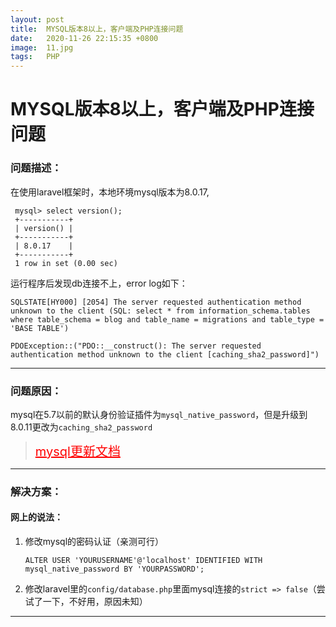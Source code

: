 ```yaml
---
layout: post
title:  MYSQL版本8以上，客户端及PHP连接问题
date:   2020-11-26 22:15:35 +0800
image:  11.jpg
tags:   PHP
---
```


# MYSQL版本8以上，客户端及PHP连接问题

### 问题描述：

  在使用laravel框架时，本地环境mysql版本为8.0.17,
  ```
   mysql> select version();
   +-----------+
   | version() |
   +-----------+
   | 8.0.17    |
   +-----------+
   1 row in set (0.00 sec)
   ```
   运行程序后发现db连接不上，error log如下：
   ```
   SQLSTATE[HY000] [2054] The server requested authentication method unknown to the client (SQL: select * from information_schema.tables where table_schema = blog and table_name = migrations and table_type = 'BASE TABLE')
   ```
   ```
   PDOException::("PDO::__construct(): The server requested authentication method unknown to the client [caching_sha2_password]")
   ```
--------

### 问题原因：

mysql在5.7以前的默认身份验证插件为`mysql_native_password`，但是升级到8.0.11更改为`caching_sha2_password`
> <a href="https://dev.mysql.com/doc/refman/8.0/en/caching-sha2-pluggable-authentication.html" target="_blank" style="font-size:20px;color:red">mysql更新文档</a>

--------

### 解决方案：

#### 网上的说法：

1.  修改mysql的密码认证（亲测可行）
    ```
    ALTER USER 'YOURUSERNAME'@'localhost' IDENTIFIED WITH mysql_native_password BY 'YOURPASSWORD';
    ```
1.  修改laravel里的`config/database.php`里面mysql连接的`strict => false`（尝试了一下，不好用，原因未知）

--------
